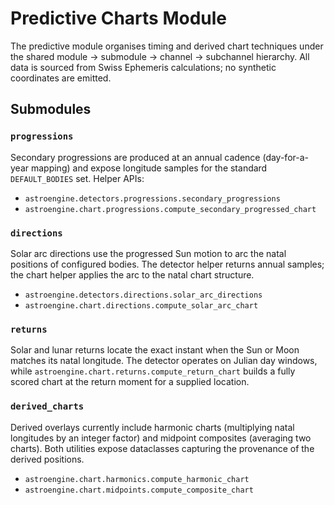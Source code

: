 # Predictive Charts Module

The predictive module organises timing and derived chart techniques under
the shared module → submodule → channel → subchannel hierarchy. All data
is sourced from Swiss Ephemeris calculations; no synthetic coordinates are
emitted.

## Submodules

### `progressions`

Secondary progressions are produced at an annual cadence (day-for-a-year
mapping) and expose longitude samples for the standard `DEFAULT_BODIES`
set. Helper APIs:

- `astroengine.detectors.progressions.secondary_progressions`
- `astroengine.chart.progressions.compute_secondary_progressed_chart`

### `directions`

Solar arc directions use the progressed Sun motion to arc the natal
positions of configured bodies. The detector helper returns annual
samples; the chart helper applies the arc to the natal chart structure.

- `astroengine.detectors.directions.solar_arc_directions`
- `astroengine.chart.directions.compute_solar_arc_chart`

### `returns`

Solar and lunar returns locate the exact instant when the Sun or Moon
matches its natal longitude. The detector operates on Julian day windows,
while `astroengine.chart.returns.compute_return_chart` builds a fully
scored chart at the return moment for a supplied location.

### `derived_charts`

Derived overlays currently include harmonic charts (multiplying natal
longitudes by an integer factor) and midpoint composites (averaging two
charts). Both utilities expose dataclasses capturing the provenance of the
derived positions.

- `astroengine.chart.harmonics.compute_harmonic_chart`
- `astroengine.chart.midpoints.compute_composite_chart`
